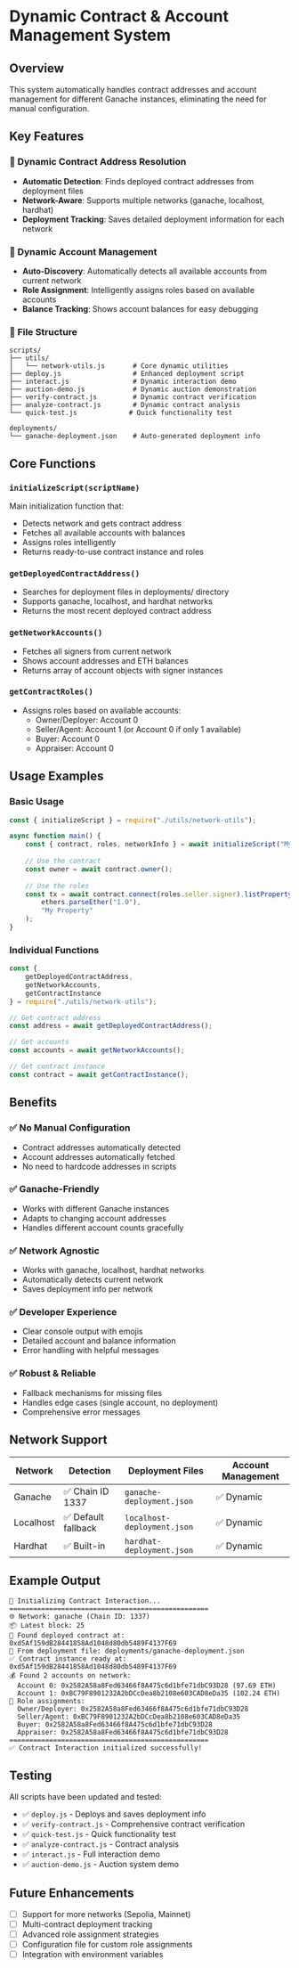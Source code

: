 # Dynamic Contract & Account Management System

## Overview
This system automatically handles contract addresses and account management for different Ganache instances, eliminating the need for manual configuration.

## Key Features

### 🔄 Dynamic Contract Address Resolution
- **Automatic Detection**: Finds deployed contract addresses from deployment files
- **Network-Aware**: Supports multiple networks (ganache, localhost, hardhat)
- **Deployment Tracking**: Saves detailed deployment information for each network

### 👥 Dynamic Account Management
- **Auto-Discovery**: Automatically detects all available accounts from current network
- **Role Assignment**: Intelligently assigns roles based on available accounts
- **Balance Tracking**: Shows account balances for easy debugging

### 📁 File Structure
```
scripts/
├── utils/
│   └── network-utils.js       # Core dynamic utilities
├── deploy.js                  # Enhanced deployment script
├── interact.js                # Dynamic interaction demo
├── auction-demo.js            # Dynamic auction demonstration
├── verify-contract.js         # Dynamic contract verification
├── analyze-contract.js        # Dynamic contract analysis
└── quick-test.js             # Quick functionality test

deployments/
└── ganache-deployment.json    # Auto-generated deployment info
```

## Core Functions

### `initializeScript(scriptName)`
Main initialization function that:
- Detects network and gets contract address
- Fetches all available accounts with balances
- Assigns roles intelligently
- Returns ready-to-use contract instance and roles

### `getDeployedContractAddress()`
- Searches for deployment files in deployments/ directory
- Supports ganache, localhost, and hardhat networks
- Returns the most recent deployed contract address

### `getNetworkAccounts()`
- Fetches all signers from current network
- Shows account addresses and ETH balances
- Returns array of account objects with signer instances

### `getContractRoles()`
- Assigns roles based on available accounts:
  - Owner/Deployer: Account 0
  - Seller/Agent: Account 1 (or Account 0 if only 1 available)
  - Buyer: Account 0
  - Appraiser: Account 0

## Usage Examples

### Basic Usage
```javascript
const { initializeScript } = require("./utils/network-utils");

async function main() {
    const { contract, roles, networkInfo } = await initializeScript("My Script");
    
    // Use the contract
    const owner = await contract.owner();
    
    // Use the roles
    const tx = await contract.connect(roles.seller.signer).listPropertySimple(
        ethers.parseEther("1.0"),
        "My Property"
    );
}
```

### Individual Functions
```javascript
const { 
    getDeployedContractAddress, 
    getNetworkAccounts, 
    getContractInstance 
} = require("./utils/network-utils");

// Get contract address
const address = await getDeployedContractAddress();

// Get accounts
const accounts = await getNetworkAccounts();

// Get contract instance
const contract = await getContractInstance();
```

## Benefits

### ✅ **No Manual Configuration**
- Contract addresses automatically detected
- Account addresses automatically fetched
- No need to hardcode addresses in scripts

### ✅ **Ganache-Friendly**
- Works with different Ganache instances
- Adapts to changing account addresses
- Handles different account counts gracefully

### ✅ **Network Agnostic**
- Works with ganache, localhost, hardhat networks
- Automatically detects current network
- Saves deployment info per network

### ✅ **Developer Experience**
- Clear console output with emojis
- Detailed account and balance information
- Error handling with helpful messages

### ✅ **Robust & Reliable**
- Fallback mechanisms for missing files
- Handles edge cases (single account, no deployment)
- Comprehensive error messages

## Network Support

| Network | Detection | Deployment Files | Account Management |
|---------|-----------|------------------|-------------------|
| Ganache | ✅ Chain ID 1337 | `ganache-deployment.json` | ✅ Dynamic |
| Localhost | ✅ Default fallback | `localhost-deployment.json` | ✅ Dynamic |
| Hardhat | ✅ Built-in | `hardhat-deployment.json` | ✅ Dynamic |

## Example Output

```
🚀 Initializing Contract Interaction...
==================================================
🌐 Network: ganache (Chain ID: 1337)
📦 Latest block: 25
📍 Found deployed contract at: 0xd5Af159dB28441858Ad1048d80db5489F4137F69
📁 From deployment file: deployments/ganache-deployment.json
✅ Contract instance ready at: 0xd5Af159dB28441858Ad1048d80db5489F4137F69
💰 Found 2 accounts on network:
  Account 0: 0x2582A58a8Fed63466f8A475c6d1bfe71dbC93D28 (97.69 ETH)
  Account 1: 0xBC79F8901232A2bDCcDea8b2108e603CAD8eDa35 (102.24 ETH)
👥 Role assignments:
  Owner/Deployer: 0x2582A58a8Fed63466f8A475c6d1bfe71dbC93D28
  Seller/Agent: 0xBC79F8901232A2bDCcDea8b2108e603CAD8eDa35
  Buyer: 0x2582A58a8Fed63466f8A475c6d1bfe71dbC93D28
  Appraiser: 0x2582A58a8Fed63466f8A475c6d1bfe71dbC93D28
==================================================
✅ Contract Interaction initialized successfully!
```

## Testing

All scripts have been updated and tested:

- ✅ `deploy.js` - Deploys and saves deployment info
- ✅ `verify-contract.js` - Comprehensive contract verification
- ✅ `quick-test.js` - Quick functionality test
- ✅ `analyze-contract.js` - Contract analysis
- ✅ `interact.js` - Full interaction demo
- ✅ `auction-demo.js` - Auction system demo

## Future Enhancements

- [ ] Support for more networks (Sepolia, Mainnet)
- [ ] Multi-contract deployment tracking
- [ ] Advanced role assignment strategies
- [ ] Configuration file for custom role assignments
- [ ] Integration with environment variables
